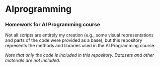 # AIprogramming

### Homework for AI Programming course

Not all scripts are entirely my creation (e.g., some visual representations and parts of the code were provided as a base), but this repository represents the methods and libraries used in the AI Programming course.

*Note that only the code is included in this repository. Datasets and other materials are not included.*
